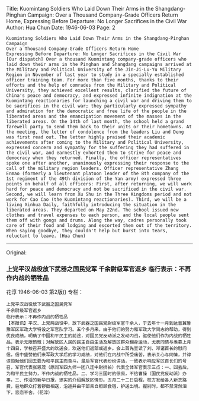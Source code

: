 Title: Kuomintang Soldiers Who Laid Down Their Arms in the Shangdang-Pinghan Campaign: Over a Thousand Company-Grade Officers Return Home, Expressing Before Departure: No Longer Sacrifices in the Civil War
Author: Hua Chun
Date: 1946-06-03
Page: 2

	Kuomintang Soldiers Who Laid Down Their Arms in the Shangdang-Pinghan Campaign
	Over a Thousand Company-Grade Officers Return Home
	Expressing Before Departure: No Longer Sacrifices in the Civil War
	[Our dispatch] Over a thousand Kuomintang company-grade officers who laid down their arms in the Pinghan and Shangdang campaigns arrived at the Military and Political University of the Jin-Ji-Lu-Yu Military Region in November of last year to study in a specially established officer training team. For more than five months, thanks to their efforts and the help of comrades from the Military and Political University, they achieved excellent results, clarified the future of China's peace and democracy, and expressed infinite indignation at the Kuomintang reactionaries for launching a civil war and driving them to be sacrifices in the civil war; they particularly expressed sympathy and admiration for the democratic and free life of the people in the liberated areas and the emancipation movement of the masses in the liberated areas. On the 14th of last month, the school held a grand farewell party to send them back to their units or their hometowns. At the meeting, the letter of condolence from the leaders Liu and Deng was first read out. The letter highly praised their academic achievements after coming to the Military and Political University, expressed concern and sympathy for the suffering they had suffered in the civil war, and earnestly exhorted them to strive for peace and democracy when they returned. Finally, the officer representatives spoke one after another, unanimously expressing their response to the call of the military region leaders. Officer representative Zhang Enmao (formerly a lieutenant platoon leader of the 8th company of the 1st regiment of the 49th division of the Yan army) expressed three points on behalf of all officers: First, after returning, we will work hard for peace and democracy and not be sacrificed in the civil war. Second, we will learn from Xu Shu in the Three Kingdoms period and not work for Cao Cao (the Kuomintang reactionaries). Third, we will be a living Xinhua Daily, faithfully introducing the situation in the liberated areas. They departed on May 22nd. The school issued new clothes and travel expenses to each person, and the local people sent them off with gongs and drums. Along the way, cadres personally took care of their food and lodging and escorted them out of the territory. When saying goodbye, they couldn't help but burst into tears, reluctant to leave. (Hua Chun)



<hr /> 

Original: 


### 上党平汉战役放下武器之国民党军  千余尉级军官返乡  临行表示：不再作内战的牺牲品
花淳
1946-06-03
第2版()
专栏：

    上党平汉战役放下武器之国民党军
    千余尉级军官返乡
    临行表示：不再作内战的牺牲品
    【本报讯】平汉、上党两战役中，放下武器之国民党尉级军官千余人，于去年十一月到达晋冀鲁豫军区军政大学特设之军官队学习。五个多月来，由于他们的努力和军政大学同志的帮助，得到优良成绩，明确了中国和平民主的前途，对国民党反动派之发动内战，驱使他们作为内战的牺牲品，表示无限愤慨；对解放区人民的民主自由生活及解放区群众翻身运动，尤表同情与羡慕上月十四日，学校召开盛大的欢送会，欢送他们返部或返乡。会上首先宣读了刘、邓诸首长的慰问信，信中盛赞他们来军政大学后的学习成绩，对他们在内战中所受痛苦，表示关心与同情，并谆谆勋勉他们回去要为和平民主而奋斗。最后军官代表纷纷讲话，一致表示响应军区首长们的号召，军官代表张恩茂（原阎军四九师一团八连中尉排长）代表全体军官表示三点：一、回去后，为和平民主努力，不作内战的牺牲品。二、学习三国时的徐庶，不给曹操（国民党反动派）办事。三、作活的新华日报，忠实的介绍解放区情形。五月二十二日启程，校方发给各人新衣路费，驻地群众打着锣鼓相送，沿途并由干部亲自照顾食宿，护送出境。握别时，都不禁潸然泪下，恋恋不舍。（花淳）
